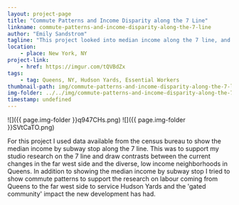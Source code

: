 ```yaml
---
layout: project-page
title: "Commute Patterns and Income Disparity along the 7 Line"
linkname: commute-patterns-and-income-disparity-along-the-7-line
author: "Emily Sandstrom"
tagline: "This project looked into median income along the 7 line, and commute patterns between the two ends"
location:
    - place: New York, NY
project-link:
    - href: https://imgur.com/tQVBdZx
tags:
    - tag: Queens, NY, Hudson Yards, Essential Workers
thumbnail-path: img/commute-patterns-and-income-disparity-along-the-7-line/q947CHs.png
img-folder: ../../img/commute-patterns-and-income-disparity-along-the-7-line/
timestamp: undefined
---
```

![]({{ page.img-folder }}q947CHs.png)
![]({{ page.img-folder }}SVtCaTO.png)

For this project I used data available from the census bureau to show the median income by subway stop along the 7 line. This was to support my studio research on the 7 line and draw contrasts between the current changes in the far west side and the diverse, low income neighborhoods in Queens. In addition to showing the median income by subway stop I tried to show commute patterns to support the research on labour coming from Queens to the far west side to service Hudson Yards and the 'gated community' impact the new development has had. 
